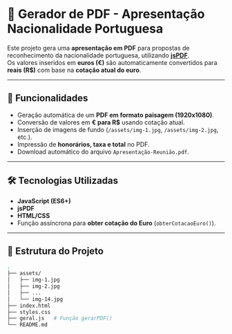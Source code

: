 # 📄 Gerador de PDF - Apresentação Nacionalidade Portuguesa

Este projeto gera uma **apresentação em PDF** para propostas de reconhecimento da nacionalidade portuguesa, utilizando **[jsPDF](https://github.com/parallax/jsPDF)**.  
Os valores inseridos em **euros (€)** são automaticamente convertidos para **reais (R$)** com base na **cotação atual do euro**.

---

## 🚀 Funcionalidades

- Geração automática de um **PDF em formato paisagem (1920x1080)**.  
- Conversão de valores em **€ para R$** usando cotação atual.  
- Inserção de imagens de fundo (`/assets/img-1.jpg`, `/assets/img-2.jpg`, etc.).  
- Impressão de **honorários, taxa e total** no PDF.  
- Download automático do arquivo `Apresentação-Reunião.pdf`.

---

## 🛠️ Tecnologias Utilizadas

- **JavaScript (ES6+)**
- **jsPDF**
- **HTML/CSS**
- Função assíncrona para **obter cotação do Euro** (`obterCotacaoEuro()`).

---

## 📂 Estrutura do Projeto

```bash
.
├── assets/
│   ├── img-1.jpg
│   ├── img-2.jpg
│   ├── ...
│   └── img-14.jpg
├── index.html
├── styles.css
├── geral.js   # Função gerarPDF()
└── README.md
